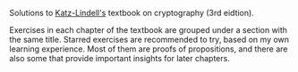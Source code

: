 Solutions to [Katz-Lindell's][katz-lindell] textbook on cryptography
(3rd eidtion).

[katz-lindell]: <https://www.amazon.com/Introduction-Cryptography-Chapman-Network-Security-dp-0815354363/dp/0815354363/ref=dp_ob_title_bk>

Exercises in each chapter of the textbook are grouped under a section with the same title.
Starred exercises are recommended to try, based on my own learning experience.
Most of them are proofs of propositions, and there are also some that provide important insights for later chapters.